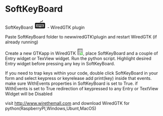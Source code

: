 # SoftKeyBoard

SoftKeyBoard ![](iconx.png) - WiredGTK plugin

Paste SoftKeyBoard folder to newwiredGTK\plugin and restart WiredGTK (if already running)

Create a new GTKapp in WiredGTK ![](icon.png), place SoftKeyBoard and a couple of Entry widget or TexView widget.
Run the python script. Highlight desired Entry widget before pressing any key in SoftKeyBoard.

If you need to trap keys within your code, double click SoftKeyBoard in your form and select keypress or keyrelease
add print(key) inside that events. make sure WithEvents properties in SoftKeyBoard is set to True. if WithEvents is set to True
redirection of keypressed to any Entry or TextView Widget will be Disabled

visit http://www.wirethemall.com and download WiredGTK for python(RaspberryPI,Windows,Ubunt,MacOS)
